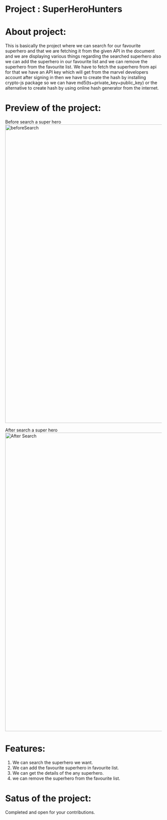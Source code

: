 # Project : SuperHeroHunters

# About project:

This is basically the project where we can search for our favourite superhero and that we are fetching it from the given API in the document and we are displaying various things
regarding the searched superhero also we can add the superhero in our favourite list and we can remove the superhero from the favourite list. We have to fetch the superhero from 
api for that we have an API key which will get from the marvel developers account after signing in then we have to create the hash by installing crypto-js package so we can have
md5(ts+private_key+public_key) or the alternative to create hash by using online hash generator from the internet.

# Preview of the project:

Before search a super hero
<img width="960" alt="beforeSearch" src="https://github.com/sureshgharal45/SuperHeroHunters/assets/79570808/0790bb33-c496-4c64-88e0-7b6ef6c8c96f">

After search a super hero
<img width="960" alt="After Search" src="https://github.com/sureshgharal45/SuperHeroHunters/assets/79570808/a81a3c1c-a5a0-4f77-a7c6-8dbf135d7ea5">

# Features:
1. We can search the superhero we want.
2. We can add the favourite superhero in favourite list.
3. We can get the details of the any superhero.
4. we can remove the superhero from the favourite list.

# Satus of the project:
Completed and open for your contributions.
